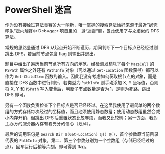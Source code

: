 # PowerShell 迷宫

作为没有接触过算法竞赛的大一萌新，唯一掌握的搜索算法恰好来源于最近“蜗壳印象”定向越野中 Debugger 项目里的一道“迷宫”题，因此使用了与之相似的 DFS 算法。

常规的思路是通过 DFS 从起点开始不断遍历，期间判断下一个目标点已经经过则跳出 DFS，若当前节点包含 flag 则输出并退出。

题目中给出了遍历当前节点所有方向的示范，经检测发现除了每个 `MazeCell` 的 `PSPath` 属性之外还有 `PathInfo` 对象（可以通过 `Get-Location` 函数获得）都可以作为 `Get-ChildItem` 函数的输入。因此我没有考虑如何获取根节点的对象，而是直接在 DFS 函数中进行判断，若类型为 `PathInfo` 则手动添加 X, Y 坐标值，否则将 X, Y 和 `PSPath` 写入变量后，判断子节点数量是否为 1，是则为死路，跳出 DFS 即可。

另有一个函数负责检查下个目标点是否已经经过。在这里我使用了最简单的两个数组的方式存储每次经过的坐标值，而且必须使用静态数组；使用动态数组虽然会减小内存开销，但跳出 DFS 后重置状态比较麻烦，而我又比较懒；另一方面，我对主办方的服务器内存有着充分的信心（划掉）。

最后的调用语句是 `Search-Dir $(Get-Location) @() @()`，首个参数即当前目录代表的 `PathInfo` 对象，第二、第三个参数分别为一个空数组（存储已经经过的点）。回车运行后稍等片刻，即可得到 flag。